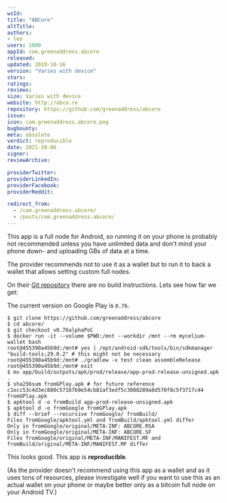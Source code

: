 ```yaml
---
wsId: 
title: "ABCore"
altTitle: 
authors:
- leo
users: 1000
appId: com.greenaddress.abcore
released: 
updated: 2019-10-16
version: "Varies with device"
stars: 
ratings: 
reviews: 
size: Varies with device
website: http://abco.re
repository: https://github.com/greenaddress/abcore
issue: 
icon: com.greenaddress.abcore.png
bugbounty: 
meta: obsolete
verdict: reproducible
date: 2021-10-06
signer: 
reviewArchive:

providerTwitter: 
providerLinkedIn: 
providerFacebook: 
providerReddit: 

redirect_from:
  - /com.greenaddress.abcore/
  - /posts/com.greenaddress.abcore/
---
```


This app is a full node for Android, so running it on your phone is probably
not recommended unless you have unlimited data and don't mind your phone
down- and uploading GBs of data at a time.

The provider recommends not to use it as a wallet but to run it to back a wallet
that allows setting custom full nodes.

On their [Git repository](https://github.com/greenaddress/abcore) there are no
build instructions. Lets see how far we get:

The current version on Google Play is `0.76`.

```
$ git clone https://github.com/greenaddress/abcore
$ cd abcore/
$ git checkout v0.76alphaPoC 
$ docker run -it --volume $PWD:/mnt --workdir /mnt --rm mycelium-wallet bash
root@455390a45b9d:/mnt# yes | /opt/android-sdk/tools/bin/sdkmanager "build-tools;29.0.2" # this might not be necessary
root@455390a45b9d:/mnt# ./gradlew -x test clean assembleRelease
root@455390a45b9d:/mnt# exit
$ mv app/build/outputs/apk/prod/release/app-prod-release-unsigned.apk .
$ sha256sum fromGPlay.apk # for future reference
c1ecc53c4d3ec880c57167b9e54cb81af3edf5c3088289a8d570f8c5f3717c44  fromGPlay.apk
$ apktool d -o fromBuild app-prod-release-unsigned.apk 
$ apktool d -o fromGoogle fromGPlay.apk 
$ diff --brief --recursive fromGoogle/ fromBuild/
Files fromGoogle/apktool.yml and fromBuild/apktool.yml differ
Only in fromGoogle/original/META-INF: ABCORE.RSA
Only in fromGoogle/original/META-INF: ABCORE.SF
Files fromGoogle/original/META-INF/MANIFEST.MF and fromBuild/original/META-INF/MANIFEST.MF differ
```

This looks good. This app is **reproducible**.

(As the provider doesn't recommend using this app as a wallet and as it uses
tons of resources, please investigate well if you want to use this as an actual
wallet on your phone or maybe better only as a bitcoin full node on your Android
TV.)


